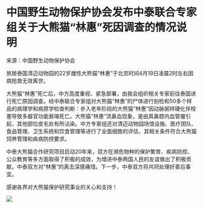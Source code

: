 # 中国野生动物保护协会发布中泰联合专家组关于大熊猫“林惠”死因调查的情况说明

来源：中国野生动物保护协会

旅居泰国清迈动物园的22岁雌性大熊猫“林惠”于北京时间4月19日凌晨2时左右因病抢救无效离世。

大熊猫“林惠”死亡后，中方高度重视、紧急部署，由我会组织相关专家前往泰国进行死亡原因调查。经中泰联合专家组对大熊猫“林惠”的尸体进行剖检和50多个样品的病理学和病原学检查判断：步入老年阶段的大熊猫“林惠”因动脉粥样硬化伴栓塞导致多器官功能衰竭死亡。大熊猫“林惠”流鼻血现象，是由其鼻腔内血管瘤引起，其他部位皮毛处有所沾染。中方专家组还对清迈动物园场馆设施、医疗团队、食品管理、卫生系统和饮食管理等进行了全面细致的评估，其相关条件符合大熊猫饲养管理和疾病防控要求。

中泰大熊猫合作研究项目启动20年来，双方在濒危物种的保护繁育、疾病防控、公众教育等多方面取得了积极的成效，为增进中泰两国人民的友谊做出了积极贡献。中泰双方对“林惠”的离去深感痛惜。下一步，中泰双方将共同处理好善后事宜。

感谢各界对大熊猫保护研究事业的关心和支持！

![](https://inews.gtimg.com/om_bt/O45UxTP9X7GeruyyyYn8G0LIEWrnuSoX7RKOJNs7yvx9YAA/1000)

